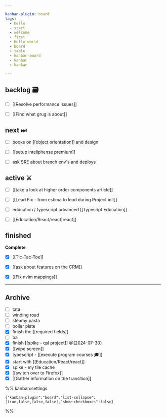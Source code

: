 ```yaml
---

kanban-plugin: board
tags:
  - hello
  - start
  - welcome
  - first
  - hello-world
  - board
  - table
  - kanban-board
  - kanban
  - kankan

---
```


## backlog 🗃

- [ ] [[Resolve performance issues]]
- [ ] [[Find what grug is about]]


## next ⏭

- [ ] books on [[object orientation]] and design
- [ ] [[setup inteliphense premium]]
- [ ] ask SRE about branch env's and deploys


## active ⚔

- [ ] [[take a look at higher order components article]]
- [ ] [[Lead Fix - from estima to lead during Project init]]
- [ ] education / typescript advanced [[Typesript Education]]
- [ ] [[Education/React/react|react]]


## finished

**Complete**
- [x] [[Tic-Tac-Toe]]
- [x] [[ask about features on the CRM]]
- [x] [[Fix nvim mappings]]


***

## Archive

- [ ] tata
- [ ] winding road
- [ ] steamy pasta
- [ ] boiler plate
- [x] finish the [[required fields]]
- [ ] ba
- [x] finish [[spike - qsl project]] @{2024-07-30}
- [x] [[wipe screen]]
- [x] typescript - [[execute program courses 🎓]]
- [x] start with [[Education/React/react]]
- [x] spike - my tile cache
- [x] [[switch over to Firefox]]
- [x] [[Gather information on the transition]]

%% kanban:settings
```
{"kanban-plugin":"board","list-collapse":[true,false,false,false],"show-checkboxes":false}
```
%%